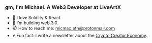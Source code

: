 ### gm, I'm Michael. A Web3 Developer at LiveArtX

- 🔭 I love Soldiity & React.
- 👯 I’m building web 3.0
- 📫 How to reach me: micmac.eth@protonmail.com
- ⚡ Fun fact: I write a newsletter about the [Crypto Creator Economy](https://cryptocreatives.substack.com/).


